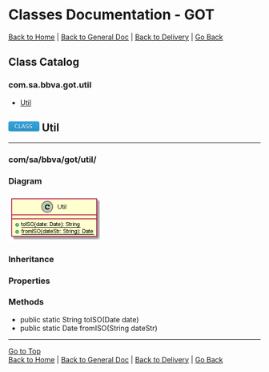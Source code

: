 # Classes Documentation - GOT

[Back to Home](/README.md) | [Back to General Doc](/docs/readme.md) | [Back to Delivery](/docs/markdown/delivery.md) | [Go Back](/docs/markdown/classes.md)

## Class Catalog
### com.sa.bbva.got.util
* [Util](#markdown-header-util)

## ![class](../images/class.png "class") Util
---
### com/sa/bbva/got/util/
### Diagram
![class](../diagrams/util/Util.png "class")
### Inheritance

### Properties

### Methods
* public static String toISO(Date date)
* public static Date fromISO(String dateStr)

---
[Go to Top](#markdown-header-classes-documentation-got)  
[Back to Home](/README.md) | [Back to General Doc](/docs/readme.md) | [Back to Delivery](/docs/markdown/delivery.md) | [Go Back](/docs/markdown/classes.md)
